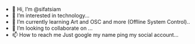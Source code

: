 - 👋 Hi, I’m @sifatsiam
- 👀 I’m interested in technology...
- 🌱 I’m currently learning Art and OSC and more (Offline System Control)..
- 💞️ I’m looking to collaborate on ...
- 📫 How to reach me Just google my name ping my social account...

<!---
sifatsiam/sifatsiam is a ✨ special ✨ repository because its `README.md` (this file) appears on your GitHub profile.
You can click the Preview link to take a look at your changes.
--->
